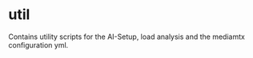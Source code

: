 # util

Contains utility scripts for the AI-Setup, load analysis and the mediamtx configuration yml.